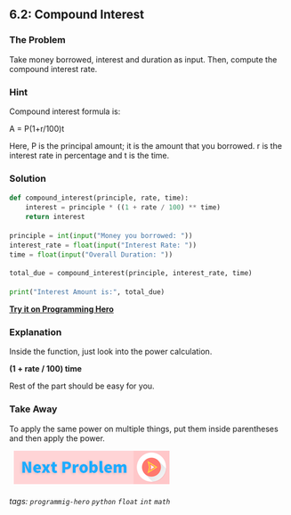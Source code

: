 ## 6.2: Compound Interest

###  The Problem
Take money borrowed, interest and duration as input. Then, compute the compound interest rate.

###   Hint
Compound interest formula is:

A = P(1+r/100)t

Here, P is the principal amount; it is the amount that you borrowed. r is the interest rate in percentage and t is the time.

###   Solution

```python
def compound_interest(principle, rate, time):
	interest = principle * ((1 + rate / 100) ** time)
	return interest

principle = int(input("Money you borrowed: "))
interest_rate = float(input("Interest Rate: "))
time = float(input("Overall Duration: "))

total_due = compound_interest(principle, interest_rate, time)

print("Interest Amount is:", total_due)
```

**[Try it on Programming Hero](https://play.google.com/store/apps/details?id=com.learnprogramming.codecamp)**

###   Explanation
Inside the function, just look into the power calculation. 

**(1 + rate / 100)  time**

Rest of the part should be easy for you. 

###   Take Away
To apply the same power on multiple things, put them inside parentheses and then apply the power. 


&nbsp;
[![Next Page](../assets/next-button.png)](Calculate-Grades.md)
&nbsp;

###### tags: `programmig-hero` `python` `float` `int` `math`
